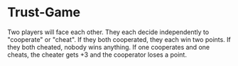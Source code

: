 # Trust-Game
Two players will face each other. They each decide independently to "cooperate" or "cheat". If they both cooperated, they each win two points. If they both cheated, nobody wins anything. If one cooperates and one cheats, the cheater gets +3 and the cooperator loses a point.
